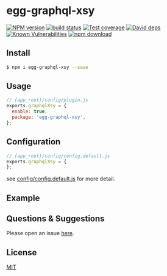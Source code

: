 # egg-graphql-xsy

[![NPM version][npm-image]][npm-url]
[![build status][travis-image]][travis-url]
[![Test coverage][codecov-image]][codecov-url]
[![David deps][david-image]][david-url]
[![Known Vulnerabilities][snyk-image]][snyk-url]
[![npm download][download-image]][download-url]

[npm-image]: https://img.shields.io/npm/v/egg-graphql-xsy.svg?style=flat-square
[npm-url]: https://npmjs.org/package/egg-graphql-xsy
[travis-image]: https://img.shields.io/travis/eggjs/egg-graphql-xsy.svg?style=flat-square
[travis-url]: https://travis-ci.org/eggjs/egg-graphql-xsy
[codecov-image]: https://img.shields.io/codecov/c/github/eggjs/egg-graphql-xsy.svg?style=flat-square
[codecov-url]: https://codecov.io/github/eggjs/egg-graphql-xsy?branch=master
[david-image]: https://img.shields.io/david/eggjs/egg-graphql-xsy.svg?style=flat-square
[david-url]: https://david-dm.org/eggjs/egg-graphql-xsy
[snyk-image]: https://snyk.io/test/npm/egg-graphql-xsy/badge.svg?style=flat-square
[snyk-url]: https://snyk.io/test/npm/egg-graphql-xsy
[download-image]: https://img.shields.io/npm/dm/egg-graphql-xsy.svg?style=flat-square
[download-url]: https://npmjs.org/package/egg-graphql-xsy

<!--
Description here.
-->

## Install

```bash
$ npm i egg-graphql-xsy --save
```

## Usage

```js
// {app_root}/config/plugin.js
exports.graphqlXsy = {
  enable: true,
  package: 'egg-graphql-xsy',
};
```

## Configuration

```js
// {app_root}/config/config.default.js
exports.graphqlXsy = {
};
```

see [config/config.default.js](config/config.default.js) for more detail.

## Example

<!-- example here -->

## Questions & Suggestions

Please open an issue [here](https://github.com/eggjs/egg/issues).

## License

[MIT](LICENSE)
